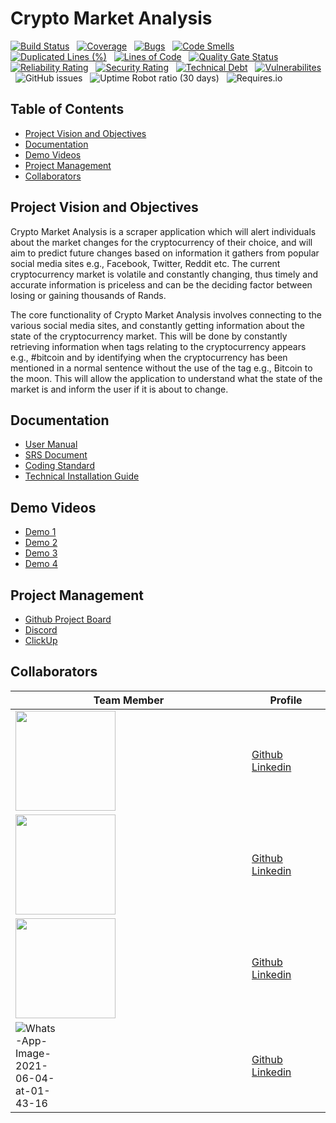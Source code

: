 # Crypto Market Analysis
[![Build Status](https://travis-ci.com/COS301-SE-2021/Crypto-Market-Analysis.svg?branch=master)](https://travis-ci.com/COS301-SE-2021/Crypto-Market-Analysis) &nbsp; [![Coverage](https://sonarcloud.io/api/project_badges/measure?project=COS301-SE-2021_Crypto-Market-Analysis&metric=coverage)](https://sonarcloud.io/dashboard?id=COS301-SE-2021_Crypto-Market-Analysis) &nbsp; [![Bugs](https://sonarcloud.io/api/project_badges/measure?project=COS301-SE-2021_Crypto-Market-Analysis&metric=bugs)](https://sonarcloud.io/dashboard?id=COS301-SE-2021_Crypto-Market-Analysis) &nbsp; [![Code Smells](https://sonarcloud.io/api/project_badges/measure?project=COS301-SE-2021_Crypto-Market-Analysis&metric=code_smells)](https://sonarcloud.io/dashboard?id=COS301-SE-2021_Crypto-Market-Analysis) &nbsp; [![Duplicated Lines (%)](https://sonarcloud.io/api/project_badges/measure?project=COS301-SE-2021_Crypto-Market-Analysis&metric=duplicated_lines_density)](https://sonarcloud.io/dashboard?id=COS301-SE-2021_Crypto-Market-Analysis) &nbsp; [![Lines of Code](https://sonarcloud.io/api/project_badges/measure?project=COS301-SE-2021_Crypto-Market-Analysis&metric=ncloc)](https://sonarcloud.io/dashboard?id=COS301-SE-2021_Crypto-Market-Analysis) &nbsp; [![Quality Gate Status](https://sonarcloud.io/api/project_badges/measure?project=COS301-SE-2021_Crypto-Market-Analysis&metric=alert_status)](https://sonarcloud.io/dashboard?id=COS301-SE-2021_Crypto-Market-Analysis) &nbsp; [![Reliability Rating](https://sonarcloud.io/api/project_badges/measure?project=COS301-SE-2021_Crypto-Market-Analysis&metric=reliability_rating)](https://sonarcloud.io/dashboard?id=COS301-SE-2021_Crypto-Market-Analysis) &nbsp; [![Security Rating](https://sonarcloud.io/api/project_badges/measure?project=COS301-SE-2021_Crypto-Market-Analysis&metric=security_rating)](https://sonarcloud.io/dashboard?id=COS301-SE-2021_Crypto-Market-Analysis) &nbsp; [![Technical Debt](https://sonarcloud.io/api/project_badges/measure?project=COS301-SE-2021_Crypto-Market-Analysis&metric=sqale_index)](https://sonarcloud.io/dashboard?id=COS301-SE-2021_Crypto-Market-Analysis) &nbsp; [![Vulnerabilites](https://sonarcloud.io/api/project_badges/measure?project=COS301-SE-2021_Crypto-Market-Analysis&metric=vulnerabilities)](https://sonarcloud.io/dashboard?id=COS301-SE-2021_Crypto-Market-Analysis) &nbsp; ![GitHub issues](https://img.shields.io/github/issues/COS301-SE-2021/Crypto-Market-Analysis) &nbsp; ![Uptime Robot ratio (30 days)](https://img.shields.io/uptimerobot/ratio/m788320564-5cdf04f0d1344570bd765b7f) &nbsp; ![Requires.io](https://img.shields.io/requires/github/COS301-SE-2021/Crypto-Market-Analysis)
## Table of Contents
- [Project Vision and Objectives](#project-vision-and-objectives)  
- [Documentation](#documentation)
- [Demo Videos](#demo-videos)  
- [Project Management](#project-management)
- [Collaborators](#collaborators)
## Project Vision and Objectives
Crypto Market Analysis is a scraper application which will alert individuals about the market changes for 
the cryptocurrency of their choice, and will aim to predict future changes based on information it 
gathers from popular social media sites e.g., Facebook, Twitter, Reddit etc. The current cryptocurrency 
market is volatile and constantly changing, thus timely and accurate information is priceless and can be 
the deciding factor between losing or gaining thousands of Rands.

The core functionality of Crypto Market Analysis involves connecting to the various social media sites, 
and constantly getting information about the state of the cryptocurrency market. This will be done by 
constantly retrieving information when tags relating to the cryptocurrency appears e.g., #bitcoin and by 
identifying when the cryptocurrency has been mentioned in a normal sentence without the use of the 
tag e.g., Bitcoin to the moon. This will allow the application to understand what the state of the market 
is and inform the user if it is about to change.

## Documentation
- [User Manual]()
- [SRS Document](https://www.overleaf.com/read/srdwqvnyjsbw)
- [Coding Standard]()
- [Technical Installation Guide]()
## Demo Videos
- [Demo 1]()
- [Demo 2]()
- [Demo 3]()
- [Demo 4]()
## Project Management
- [Github Project Board](https://github.com/COS301-SE-2021/Crypto-Market-Analysis/projects/1)
- [Discord]()
- [ClickUp](https://clickup.up.ac.za/webapps/blackboard/execute/announcement?method=search&context=course_entry&course_id=_140238_1&handle=announcements_entry&mode=view#)
## Collaborators
| Team Member | Profile | 
| ----------- | ------- |
| <img src="https://media-exp1.licdn.com/dms/image/C4D03AQFjJBK2bJ7ouQ/profile-displayphoto-shrink_800_800/0/1618577870324?e=1627516800&v=beta&t=6nrD6N08oe_w2qdP2qhv4nwP2SrRziSet50cA5WzStI" style="width:10em"> | [Github](https://github.com/Zee864/Zee864) [Linkedin](https://www.linkedin.com/in/zeeshaan-alekar-bb5107210/) |
| <img src="https://media-exp1.licdn.com/dms/image/C4D03AQHmAT8DMMsJxQ/profile-displayphoto-shrink_200_200/0/1556401991717?e=1627516800&v=beta&t=gRM6pH7lWpWjNN6_C_8rKcyhjWcilkeHZoxWoutMXe4" style="width:10em"> | [Github](https://github.com/MelussiMkhonta) [Linkedin](https://www.linkedin.com/in/dinho-mkhonta-997b85185/) | 
| <img src="https://media-exp1.licdn.com/dms/image/C4D03AQFCuFCADPonVQ/profile-displayphoto-shrink_200_200/0/1618497881777?e=1627516800&v=beta&t=JVs0l4KOj23XiDOKPpVqPAm3dm3LKXvFtL7mfpJoa9M" style="width:10em"> | [Github](https://github.com/u18037951) [Linkedin](https://www.linkedin.com/in/lerato-moselane-b7aa9220b/) |
| <img src="https://i.ibb.co/MZyt31b/Whats-App-Image-2021-06-04-at-01-43-16.jpg" alt="Whats-App-Image-2021-06-04-at-01-43-16" border="0" style="max-width:20%;"> | [Github](https://github.com/BhekiNdhlovu) [Linkedin](https://www.linkedin.com/in/bheki-ndhlovu-46260010b/) |
